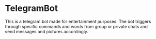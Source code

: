 # TelegramBot

This is a telegram bot made for entertainment purposes. The bot triggers through specific commands and words from group or private chats and send messages and pictures accordingly.

